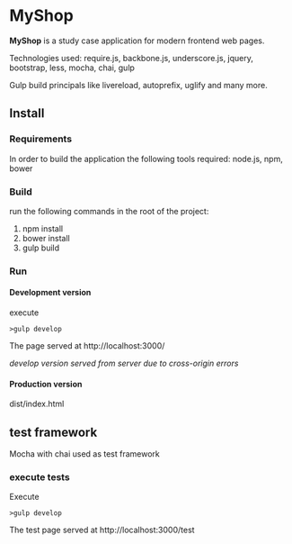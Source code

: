 # MyShop

**MyShop** is a study case application for modern frontend web pages.

Technologies used: require.js, backbone.js, underscore.js, jquery, bootstrap, less, mocha, chai, gulp

Gulp build principals like livereload, autoprefix, uglify and many more. 


## Install

### Requirements
  In order to build the application the following tools required:
  node.js, npm, bower

### Build
  run the following commands in the root of the project:

  1. npm install
  2. bower install
  3. gulp build

### Run

#### Development version
  execute
  ```
  >gulp develop
  ```
  The page served at http://localhost:3000/
  
  *develop version served from server due to cross-origin errors*

#### Production version
  dist/index.html 

## test framework
  Mocha with chai used as test framework
  
###  execute tests
  Execute
  ```
  >gulp develop
  ```
  The test page served at http://localhost:3000/test
